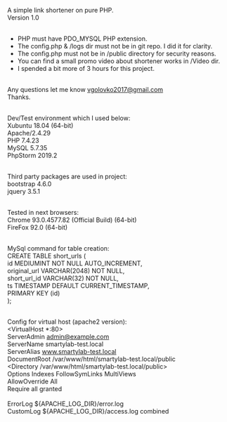 A simple link shortener on pure PHP.<br>
Version 1.0<br><br>

- PHP must have PDO_MYSQL PHP extension.<br>
- The config.php & /logs dir must not be in git repo. I did it for clarity.<br>
- The config.php must not be in /public directory for security reasons.<br>
- You can find a small promo video about shortener works in /Video dir.<br>
- I spended a bit more of 3 hours for this project.<br><br>

Any questions let me know vgolovko2017@gmail.com<br>
Thanks.<br><br>

Dev/Test environment which I used below:<br>
	Xubuntu 18.04 (64-bit)<br>
	Apache/2.4.29<br>
	PHP 7.4.23<br>
	MySQL 5.7.35<br>
	PhpStorm 2019.2<br><br>

Third party packages are used in project:<br>
	bootstrap 4.6.0<br>
	jquery 3.5.1<br><br>

Tested in next browsers:<br>
	Chrome 93.0.4577.82 (Official Build) (64-bit)<br>
	FireFox 92.0 (64-bit)<br><br>

MySql command for table creation:<br>
	CREATE TABLE short_urls (<br>
		id MEDIUMINT NOT NULL AUTO_INCREMENT,<br>
		original_url VARCHAR(2048) NOT NULL,<br>
		short_url_id VARCHAR(32) NOT NULL,<br>
		ts TIMESTAMP DEFAULT CURRENT_TIMESTAMP,<br>
		PRIMARY KEY (id)<br>
	);<br><br>

Config for virtual host (apache2 version):<br>
	<VirtualHost *:80><br>
	    ServerAdmin admin@example.com<br>
	    ServerName smartylab-test.local<br>
	    ServerAlias www.smartylab-test.local<br>
	    DocumentRoot /var/www/html/smartylab-test.local/public<br>
	    <Directory /var/www/html/smartylab-test.local/public><br>
	        Options Indexes FollowSymLinks MultiViews<br>
	        AllowOverride All<br>
	        Require all granted<br>
	    </Directory><br>
	    ErrorLog ${APACHE_LOG_DIR}/error.log<br>
	    CustomLog ${APACHE_LOG_DIR}/access.log combined<br>
	</VirtualHost><br>
<br>
